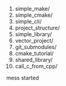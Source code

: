 1) simple_make/
2) simple_cmake/
3) simple_cli/
4) project_structure/
5) simple_library/
6) vector_project/
7) git_submodules/
8) cmake_tutorial/
9) shared_library/
10) call_c_from_cpp/

mess started
